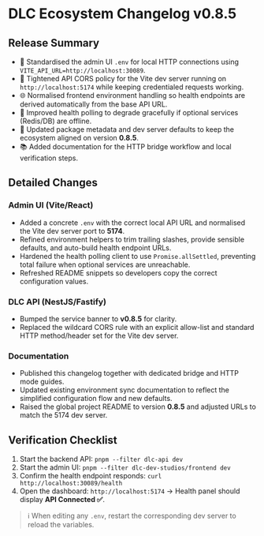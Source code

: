 # DLC Ecosystem Changelog v0.8.5

## Release Summary
- 🔄 Standardised the admin UI `.env` for local HTTP connections using `VITE_API_URL=http://localhost:30089`.
- 🔐 Tightened API CORS policy for the Vite dev server running on `http://localhost:5174` while keeping credentialed requests working.
- 🌐 Normalised frontend environment handling so health endpoints are derived automatically from the base API URL.
- 🚦 Improved health polling to degrade gracefully if optional services (Redis/DB) are offline.
- 🧰 Updated package metadata and dev server defaults to keep the ecosystem aligned on version **0.8.5**.
- 📚 Added documentation for the HTTP bridge workflow and local verification steps.

## Detailed Changes
### Admin UI (Vite/React)
- Added a concrete `.env` with the correct local API URL and normalised the Vite dev server port to **5174**.
- Refined environment helpers to trim trailing slashes, provide sensible defaults, and auto-build health endpoint URLs.
- Hardened the health polling client to use `Promise.allSettled`, preventing total failure when optional services are unreachable.
- Refreshed README snippets so developers copy the correct configuration values.

### DLC API (NestJS/Fastify)
- Bumped the service banner to **v0.8.5** for clarity.
- Replaced the wildcard CORS rule with an explicit allow-list and standard HTTP method/header set for the Vite dev server.

### Documentation
- Published this changelog together with dedicated bridge and HTTP mode guides.
- Updated existing environment sync documentation to reflect the simplified configuration flow and new defaults.
- Raised the global project README to version **0.8.5** and adjusted URLs to match the 5174 dev server.

## Verification Checklist
1. Start the backend API: `pnpm --filter dlc-api dev`
2. Start the admin UI: `pnpm --filter dlc-dev-studios/frontend dev`
3. Confirm the health endpoint responds: `curl http://localhost:30089/health`
4. Open the dashboard: `http://localhost:5174` → Health panel should display **API Connected ✅**.

> ℹ️  When editing any `.env`, restart the corresponding dev server to reload the variables.
